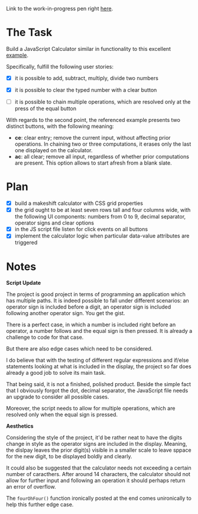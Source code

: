 Link to the work-in-progress pen right [here](https://codepen.io/borntofrappe/full/zjNKYG/).

# The Task 

Build a JavaScript Calculator similar in functionality to this excellent [example](https://codepen.io/freeCodeCamp/full/rLJZrA).

Specifically, fulfill the following user stories:

- [x] it is possible to add, subtract, multiply, divide two numbers

- [x] it is possible to clear the typed number with a clear button

- [ ] it is possible to chain multiple operations, which are resolved only at the press of the equal button

With regards to the second point, the referenced example presents two distinct buttons, with the following meaning:

- **ce**: clear entry; remove the current input, without affecting prior operations. In chaining two or three computations, it erases only the last one displayed on the calculator.
- **ac**: all clear; remove all input, regardless of whether prior computations are present. This option allows to start afresh from a blank slate.

# Plan

- [x] build a makeshift calculator with CSS grid properties
- [x] the grid ought to be at least seven rows tall and four columns wide, with the following UI components: numbers from 0 to 9, decimal separator, operator signs and clear options 
- [x] in the JS script file listen for click events on all buttons
- [x] implement the calculator logic when particular data-value attributes are triggered

# Notes

**Script Update**

The project is good project in terms of programming an application which has multiple paths. It is indeed possible to fall under different scenarios: an operator sign is included before a digit, an operator sign is included following another operator sign. You get the gist.

There is a perfect case, in which a number is included right before an operator, a number follows and the equal sign is then pressed. It is already a challenge to code for that case.

But there are also edge cases which need to be considered.

I do believe that with the testing of different regular expressions and if/else statements looking at what is included in the display, the project so far does already a good job to solve its main task.

That being said, it is not a finished, polished product. Beside the simple fact that I obviously forgot the dot, decimal separator, the JavaScript file needs an upgrade to consider all possible cases.

Moreover, the script needs to allow for multiple operations, which are resolved only when the equal sign is pressed.

**Aesthetics**

Considering the style of the project, it'd be rather neat to have the digits change in style as the operator signs are included in the display. Meaning, the dislpay leaves the prior digit(s) visible in a smaller scale to leave sppace for the new digit, to be displayed boldly and clearly.

It could also be suggested that the calculator needs not exceeding a certain number of caracthers. After around 14 characters, the calculator should not allow for further input and following an operation it should perhaps return an error of overflow.

The `fourOhFour()` function ironically posted at the end comes unironically to help this further edge case.
